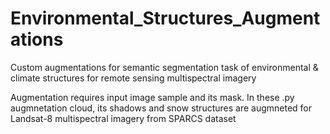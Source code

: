 # Environmental_Structures_Augmentations
Custom augmentations for semantic segmentation task of environmental &amp; climate structures for remote sensing multispectral imagery

Augmentation requires input image sample and its mask. In these .py augmnetation cloud, its shadows and snow structures are augmneted for Landsat-8 multispectral imagery from SPARCS dataset
